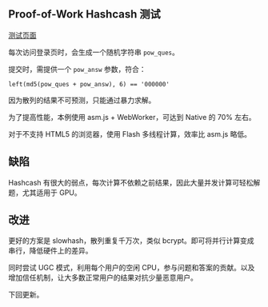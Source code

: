## Proof-of-Work Hashcash 测试

[测试页面](http://http://121.43.101.95/login.php)

每次访问登录页时，会生成一个随机字符串 `pow_ques`。

提交时，需提供一个 `pow_answ` 参数，符合：

```
left(md5(pow_ques + pow_answ), 6) == '000000'
```

因为散列的结果不可预测，只能通过暴力求解。

为了提高性能，本例使用 asm.js + WebWorker，可达到 Native 的 70% 左右。

对于不支持 HTML5 的浏览器，使用 Flash 多线程计算，效率比 asm.js 略低。


## 缺陷

Hashcash 有很大的弱点，每次计算不依赖之前结果，因此大量并发计算可轻松解题，尤其适用于 GPU。

## 改进

更好的方案是 slowhash，散列重复千万次，类似 bcrypt。即可将并行计算变成串行，降低硬件上的差异。

同时尝试 UGC 模式，利用每个用户的空闲 CPU，参与问题和答案的贡献。以及增加信任机制，让大多数正常用户的结果对抗少量恶意用户。

下回更新。
